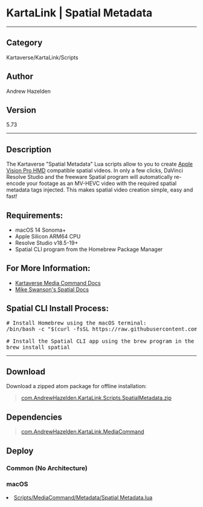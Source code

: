 # KartaLink | Spatial Metadata
___

## Category
Kartaverse/KartaLink/Scripts

## Author
Andrew Hazelden

## Version
5.73

___

## Description
<p>The Kartaverse "Spatial Metadata" Lua scripts allow to you to create <a href="https://www.apple.com/apple-vision-pro/">Apple Vision Pro HMD</a> compatible spatial videos. In only a few clicks, DaVinci Resolve Studio and the freeware Spatial program will automatically re-encode your footage as an MV-HEVC video with the required spatial metadata tags injected. This makes spatial video creation simple, easy and fast!</p>

<h2>Requirements:</h2>
<ul>
<li>macOS 14 Sonoma+</li>
<li>Apple Silicon ARM64 CPU</li>
<li>Resolve Studio v18.5-19+</li>
<li>Spatial CLI program from the Homebrew Package Manager</li>
</ul>

<h2>For More Information:</h2>
<ul>
<li><a href="https://kartaverse.github.io/Kartaverse-Docs/#/mediacommand">Kartaverse Media Command Docs</a></li>
<li><a href="https://blog.mikeswanson.com/spatial_docs/">Mike Swanson's Spatial Docs</a></li>
</ul>

<h2>Spatial CLI Install Process:</h2>

<pre># Install Homebrew using the macOS terminal:
/bin/bash -c "$(curl -fsSL https://raw.githubusercontent.com/Homebrew/install/HEAD/install.sh)"

# Install the Spatial CLI app using the brew program in the macOS terminal:
brew install spatial
</pre>


___

## Download

Download a zipped atom package for offline installation:
> [com.AndrewHazelden.KartaLink.Scripts.SpatialMetadata.zip](https://gitlab.com/WeSuckLess/Reactor/-/archive/master/Reactor-master.zip?path=Atoms/com.AndrewHazelden.KartaLink.Scripts.SpatialMetadata)  

## Dependencies

> [com.AndrewHazelden.KartaLink.MediaCommand](com.AndrewHazelden.KartaLink.MediaCommand.md)  
## Deploy

### Common (No Architecture)

<ul>
</ul>

### macOS

<li><a href="https://gitlab.com/WeSuckLess/Reactor/-/blob/master/Atoms/com.AndrewHazelden.KartaLink.Scripts.SpatialMetadata/Mac/Scripts/MediaCommand/Metadata/Spatial Metadata.lua?ref_type=heads">Scripts/MediaCommand/Metadata/Spatial Metadata.lua</a></li>
